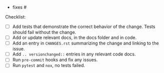<!--
Before opening a PR, open a ticket describing the issue or feature the PR will address. Follow the steps in CONTRIBUTING.rst.

Replace this comment with a description of the change. Describe how it addresses the linked ticket.
-->

<!--
Link to relevant issues or previous PRs, one per line. Use "fixes" to automatically close an issue.
-->

- fixes #<issue number>

<!--
Ensure each step in CONTRIBUTING.rst is complete by adding an "x" to each box below.

If only docs were changed, these aren't relevant and can be removed.
-->

Checklist:

- [ ] Add tests that demonstrate the correct behavior of the change. Tests should fail without the change.
- [ ] Add or update relevant docs, in the docs folder and in code.
- [ ] Add an entry in `CHANGES.rst` summarizing the change and linking to the issue.
- [ ] Add `.. versionchanged::` entries in any relevant code docs.
- [ ] Run `pre-commit` hooks and fix any issues.
- [ ] Run `pytest` and `nox`, no tests failed.
